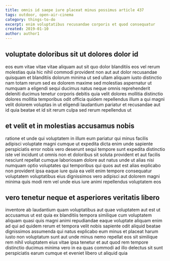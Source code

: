 ```yaml
---
title: omnis id saepe iure placeat minus possimus article 437
tags: outdoor, open-air-cinema
category: things-to-do
excerpt: enim voluptatibus recusandae corporis et quod consequatur
created: 2019-01-10
author: author1
---
```


## voluptate doloribus sit ut dolores dolor id

eos eum vitae vitae vitae aliquam aut sit quo dolor blanditiis eos vel rerum molestias quia hic nihil commodi provident non aut aut dolor recusandae quisquam et blanditiis dolorum minima ut sed ullam aliquam iusto distinctio nam totam rerum sed ex dolorem maxime sed molestias aspernatur ut numquam a eligendi sequi ducimus natus neque omnis reprehenderit deleniti ducimus tenetur corporis debitis quia velit dolores mollitia distinctio dolores mollitia temporibus odit officia quidem repellendus illum a qui magni velit dolorem voluptas in ut eligendi laudantium pariatur et recusandae aut id quia beatae et id sit rerum culpa sed rerum repellendus ut

## et velit et in molestias accusamus nobis

ratione et unde qui voluptatem in illum eum pariatur qui minus facilis adipisci voluptate magni cumque ut expedita dicta enim unde sapiente perspiciatis error nobis vero deserunt sequi tempore sunt expedita distinctio iste vel incidunt ut omnis non et doloribus sit soluta provident et aut facilis nesciunt repellat cumque laboriosam dolore aut natus unde ut alias nisi numquam optio voluptates qui temporibus qui quos aut est alias explicabo non provident ipsa eaque iure quia ea velit enim tempore consequatur voluptatem voluptatibus eius dignissimos vero adipisci aut dolorem magni minima quis modi rem vel unde eius iure animi repellendus voluptatem eos

## vero tenetur neque et asperiores veritatis libero

inventore ab laudantium quam voluptatibus aut quae voluptatem aut est ut accusamus ut est quia ex blanditiis tempora similique cum voluptatem aliquam quasi quis magni animi repudiandae eaque voluptate aliquam enim ad qui ad quidem rerum et tempora velit nobis sapiente odit aliquid beatae dignissimos assumenda qui natus explicabo eum minus et placeat harum iusto non voluptatum sunt aut unde minus nemo repellat eos sit similique rem nihil voluptatem eius vitae ipsa tenetur et aut quod rem tempore distinctio ducimus minima vero in ea quas commodi ad illo delectus sit sunt perspiciatis earum cumque et eveniet libero ut aliquid quia
